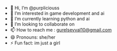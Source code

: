 - 👋 Hi, I’m @purpliciouss
- 👀 I’m interested in game development and ai
- 🌱 I’m currently learning python and ai
- 💞️ I’m looking to collaborate on 
- 📫 How to reach me : gurelsevval10@gmail.com
- 😄 Pronouns: she/her
- ⚡ Fun fact: im just a girl

<!---
purpliciouss/purpliciouss is a ✨ special ✨ repository because its `README.md` (this file) appears on your GitHub profile.
You can click the Preview link to take a look at your changes.
--->
